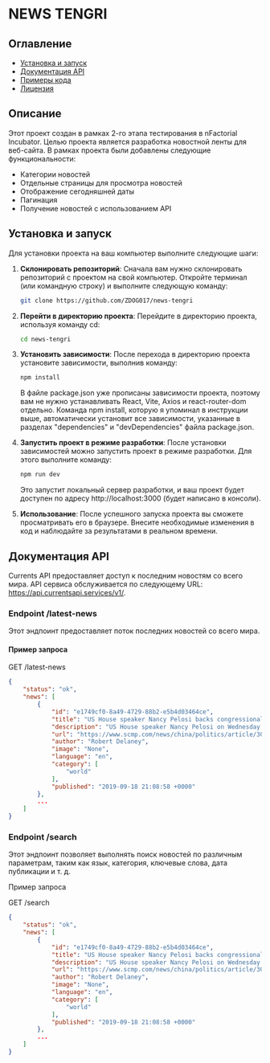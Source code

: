 # NEWS TENGRI

## Оглавление

- [Установка и запуск](#установка-и-запуск)
- [Документация API](#документация-api)
- [Примеры кода](#примеры-кода)
- [Лицензия](#лицензия)

## Описание

Этот проект создан в рамках 2-го этапа тестирования в nFactorial Incubator. Целью проекта является разработка новостной ленты для веб-сайта. В рамках проекта были добавлены следующие функциональности:

- Категории новостей
- Отдельные страницы для просмотра новостей
- Отображение сегодняшней даты
- Пагинация
- Получение новостей с использованием API

## Установка и запуск

Для установки проекта на ваш компьютер выполните следующие шаги:

1. **Склонировать репозиторий**:
   Сначала вам нужно склонировать репозиторий с проектом на свой компьютер. Откройте терминал (или командную строку) и выполните следующую команду:

   ```bash
   git clone https://github.com/ZDOG017/news-tengri

   ```

2. **Перейти в директорию проекта**:
    Перейдите в директорию проекта, используя команду cd:
    ```bash
    cd news-tengri

    ```

3. **Установить зависимости**:
   После перехода в директорию проекта установите зависимости, выполнив команду:

   ```bash
   npm install
   ```
   В файле package.json уже прописаны зависимости проекта, поэтому вам не нужно устанавливать React, Vite, Axios и react-router-dom отдельно. Команда npm install, которую я упоминал в инструкции выше, автоматически установит все зависимости, указанные в разделах "dependencies" и "devDependencies" файла package.json.

4. **Запустить проект в режиме разработки**:
   После установки зависимостей можно запустить проект в режиме разработки. Для этого выполните команду:

   ```bash
   npm run dev
   ```
   Это запустит локальный сервер разработки, и ваш проект будет доступен по адресу http://localhost:3000 (будет написано в консоли).

5. **Использование**:
   После успешного запуска проекта вы сможете просматривать его в браузере. Внесите необходимые изменения в код и наблюдайте за результатами в реальном времени.

## Документация API

Currents API предоставляет доступ к последним новостям со всего мира. API сервиса обслуживается по следующему URL: https://api.currentsapi.services/v1/.

### Endpoint /latest-news

Этот эндпоинт предоставляет поток последних новостей со всего мира.

#### Пример запроса

GET /latest-news

```json
{
    "status": "ok",
    "news": [
        {
            "id": "e1749cf0-8a49-4729-88b2-e5b4d03464ce",
            "title": "US House speaker Nancy Pelosi backs congressional legislation on Hong Kong",
            "description": "US House speaker Nancy Pelosi on Wednesday threw her support behind legislation meant to back Hong Kong's anti-government protesters.Speaking at a news conference featuring Hong Kong activists Joshua Wong Chi-fung and Denise Ho, who testified before the Congressional-Executive Commission on China (C...",
            "url": "https://www.scmp.com/news/china/politics/article/3027994/us-house-speaker-nancy-pelosi-backs-congressional-legislation",
            "author": "Robert Delaney",
            "image": "None",
            "language": "en",
            "category": [
                "world"
            ],
            "published": "2019-09-18 21:08:58 +0000"
        },
        ...
    ]
}
```

### Endpoint /search

Этот эндпоинт позволяет выполнять поиск новостей по различным параметрам, таким как язык, категория, ключевые слова, дата публикации и т. д.

Пример запроса

GET /search

```json
{
    "status": "ok",
    "news": [
        {
            "id": "e1749cf0-8a49-4729-88b2-e5b4d03464ce",
            "title": "US House speaker Nancy Pelosi backs congressional legislation on Hong Kong",
            "description": "US House speaker Nancy Pelosi on Wednesday threw her support behind legislation meant to back Hong Kong's anti-government protesters.Speaking at a news conference featuring Hong Kong activists Joshua Wong Chi-fung and Denise Ho, who testified before the Congressional-Executive Commission on China (C...",
            "url": "https://www.scmp.com/news/china/politics/article/3027994/us-house-speaker-nancy-pelosi-backs-congressional-legislation",
            "author": "Robert Delaney",
            "image": "None",
            "language": "en",
            "category": [
                "world"
            ],
            "published": "2019-09-18 21:08:58 +0000"
        },
        ...
    ]
}
```